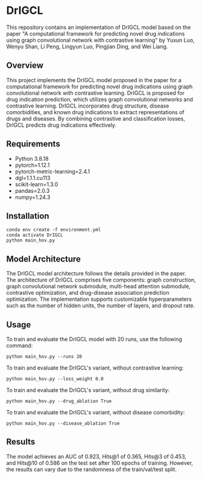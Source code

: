 # DrIGCL

This repository contains an implementation of DrIGCL model based on the paper "A computational 
framework for predicting novel drug indications using graph convolutional network with contrastive 
learning" by Yuxun Luo, Wenyu Shan, Li Peng, Lingyun Luo, Pingjian Ding, and Wei Liang.

## Overview

This project implements the DrIGCL model proposed in the paper for a computational framework for 
predicting novel drug indications using graph convolutional network with contrastive learning. 
DrIGCL is proposed for drug indication prediction, which utilizes graph convolutional networks and 
contrastive learning. DrIGCL incorporates drug structure, disease comorbidities, and known drug 
indications to extract representations of drugs and diseases. By combining contrastive and 
classification losses, DrIGCL predicts drug indications effectively.

## Requirements

* Python 3.8.18
* pytorch=1.12.1
* pytorch-metric-learning=2.4.1
* dgl=1.1.1.cu113
* scikit-learn=1.3.0
* pandas=2.0.3
* numpy=1.24.3

## Installation

```angular2html
conda env create -f environment.yml
conda activate DrIGCL
python main_hov.py
```

## Model Architecture

The DrIGCL model architecture follows the details provided in the paper. The architecture of 
DrIGCL comprises five components: graph construction, graph convolutional network submodule, 
multi-head attention submodule, contrastive optimization, and drug-disease association prediction 
optimization. The implementation supports customizable hyperparameters such as the number of 
hidden units, the number of layers, and dropout rate.

## Usage

To train and evaluate the DrIGCL model with 20 runs, use the following command:

```angular2html
python main_hov.py --runs 20
```

To train and evaluate the DrIGCL's variant, without contrastive learning:

```angular2html
python main_hov.py --loss_weight 0.0
```

To train and evaluate the DrIGCL's variant, without drug similarity:

```angular2html
python main_hov.py --drug_ablation True
```

To train and evaluate the DrIGCL's variant, without disease comorbidity:

```angular2html
python main_hov.py --disease_ablation True
```

## Results

The model achieves an AUC of 0.923, Hits@1 of 0.365, Hits@3 of 0.453, and 
Hits@10 of 0.586 on the test set after 100 epochs of training. However, the results can vary 
due to the randomness of the train/val/test split.